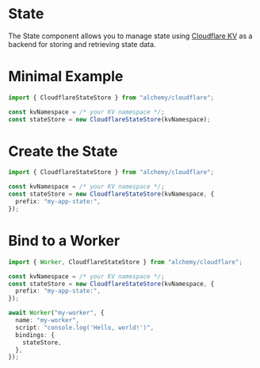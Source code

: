 # State

The State component allows you to manage state using [Cloudflare KV](https://developers.cloudflare.com/workers/runtime-apis/kv) as a backend for storing and retrieving state data.

# Minimal Example

```ts
import { CloudflareStateStore } from "alchemy/cloudflare";

const kvNamespace = /* your KV namespace */;
const stateStore = new CloudflareStateStore(kvNamespace);
```

# Create the State

```ts
import { CloudflareStateStore } from "alchemy/cloudflare";

const kvNamespace = /* your KV namespace */;
const stateStore = new CloudflareStateStore(kvNamespace, {
  prefix: "my-app-state:",
});
```

# Bind to a Worker

```ts
import { Worker, CloudflareStateStore } from "alchemy/cloudflare";

const kvNamespace = /* your KV namespace */;
const stateStore = new CloudflareStateStore(kvNamespace, {
  prefix: "my-app-state:",
});

await Worker("my-worker", {
  name: "my-worker",
  script: "console.log('Hello, world!')",
  bindings: {
    stateStore,
  },
});
```